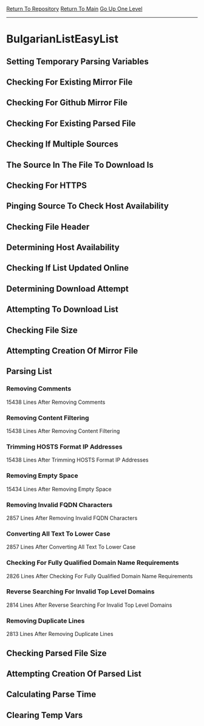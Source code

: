 [Return To Repository](https://github.com/deathbybandaid/piholeparser/)
[Return To Main](https://github.com/deathbybandaid/piholeparser/blob/master/RecentRunLogs/Mainlog.md)
[Go Up One Level](https://github.com/deathbybandaid/piholeparser/blob/master/RecentRunLogs/TopLevelScripts/30-Processing-External-Blacklists.md)
____________________________________
# BulgarianListEasyList
## Setting Temporary Parsing Variables
## Checking For Existing Mirror File
## Checking For Github Mirror File
## Checking For Existing Parsed File
## Checking If Multiple Sources
## The Source In The File To Download Is
## Checking For HTTPS
## Pinging Source To Check Host Availability
## Checking File Header
## Determining Host Availability
## Checking If List Updated Online
## Determining Download Attempt
## Attempting To Download List
## Checking File Size
## Attempting Creation Of Mirror File
## Parsing List
### Removing Comments
15438 Lines After Removing Comments
### Removing Content Filtering
15438 Lines After Removing Content Filtering
### Trimming HOSTS Format IP Addresses
15438 Lines After Trimming HOSTS Format IP Addresses
### Removing Empty Space
15434 Lines After Removing Empty Space
### Removing Invalid FQDN Characters
2857 Lines After Removing Invalid FQDN Characters
### Converting All Text To Lower Case
2857 Lines After Converting All Text To Lower Case
### Checking For Fully Qualified Domain Name Requirements
2826 Lines After Checking For Fully Qualified Domain Name Requirements
### Reverse Searching For Invalid Top Level Domains
2814 Lines After Reverse Searching For Invalid Top Level Domains
### Removing Duplicate Lines
2813 Lines After Removing Duplicate Lines
## Checking Parsed File Size
## Attempting Creation Of Parsed List
## Calculating Parse Time
## Clearing Temp Vars
